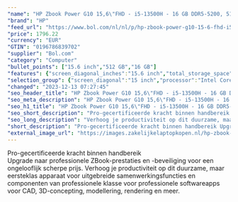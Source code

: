 ```yaml
---
"name": "HP Zbook Power G10 15,6\"FHD - i5-13500H - 16 GB DDR5-5200, 512GB SSD - RTX A500 4GB GDDR6"
"brand": "HP"
"feed_url": "https://www.bol.com/nl/nl/p/hp-zbook-power-g10-15-6-fhd-i5-13500h-16-gb-ddr5-5200-512gb-ssd-rtx-a500-4gb-gddr6/9300000156851002"
"price": 1796.22
"currency": "EUR"
"GTIN": "0196786839702"
"supplier": "Bol.com"
"category": "Computer"
"bullet_points": ["15.6 inch","512 GB","16 GB"]
"features": {"screen_diagonal_inches":"15.6 inch","total_storage_space":"512 GB","memory_size":"16 GB"}
"selection_group": {"screen_diagonal":"15 inch","processor":"Intel Core i5","changed_price_past_3_days":false,"product_family":"Zbook"}
"changed": "2023-12-13 07:27:45"
"seo_header_title": "HP Zbook Power G10 15,6\"FHD - i5-13500H - 16 GB DDR5-5200, 512GB SSD - RTX A500 4GB GDDR6"
"seo_meta_description": "HP Zbook Power G10 15,6\"FHD - i5-13500H - 16 GB DDR5-5200, 512GB SSD - RTX A500 4GB GDDR6"
"seo_h1_title": "HP Zbook Power G10 15,6\"FHD - i5-13500H - 16 GB DDR5-5200, 512GB SSD - RTX A500 4GB GDDR6"
"seo_short_description": "Pro-gecertificeerde kracht binnen handbereik <br />Upgrade naar professionele ZBook-prestaties en -beveiliging voor een ongelooflijk scherpe prijs."
"seo_long_description": "Verhoog je productiviteit op dit duurzame, maar eersteklas apparaat voor uitgebreide samenwerkingsfuncties en componenten van professionele klasse voor professionele softwareapps voor CAD, 3D-concepting, modellering, rendering en meer."
"short_description": "Pro-gecertificeerde kracht binnen handbereik Upgrade naar professionele ZBook-prestaties en -beveiliging voor een ongelooflijk scherpe prijs. Verhoog je productiviteit op dit duurzame, maar eersteklas apparaat voor uitgebreide samenwerkingsfuncties en componenten van professionele klasse voor professionele softwareapps voor CAD, 3D-concepting, modellering, rendering en meer."
"external_image_url": "https://images.zakelijkelaptopkopen.nl/hp-zbook-power-g10-15-6-fhd-i5-13500h-16-gb-ddr5-5200-512gb-ssd-rtx-a500-4gb-gddr6.webp"
---
```


Pro-gecertificeerde kracht binnen handbereik <br />Upgrade naar professionele ZBook-prestaties en -beveiliging voor een ongelooflijk scherpe prijs. Verhoog je productiviteit op dit duurzame, maar eersteklas apparaat voor uitgebreide samenwerkingsfuncties en componenten van professionele klasse voor professionele softwareapps voor CAD, 3D-concepting, modellering, rendering en meer.